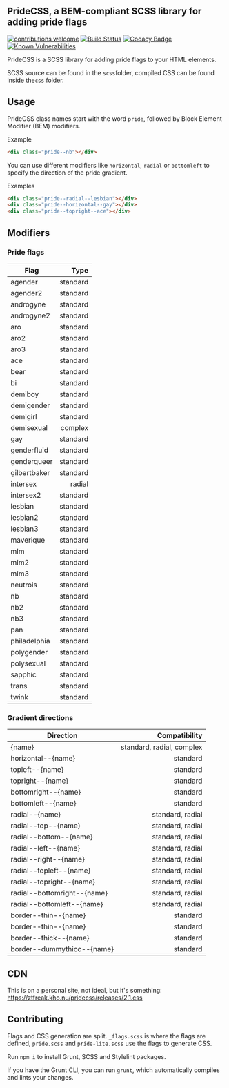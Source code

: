 ## PrideCSS, a BEM-compliant SCSS library for adding pride flags

[![contributions welcome](https://img.shields.io/badge/contributions-welcome-brightgreen.svg?style=flat)](https://github.com/VKEA/PrideCSS/issues)
[![Build Status](https://travis-ci.com/VKEA/PrideCSS.svg?branch=master)](https://travis-ci.com/VKEA/PrideCSS)
[![Codacy Badge](https://app.codacy.com/project/badge/Grade/2543248deaf74fab817ff52cabc1ee84)](https://www.codacy.com/gh/VKEA/PrideCSS/dashboard?utm_source=github.com&amp;utm_medium=referral&amp;utm_content=VKEA/PrideCSS&amp;utm_campaign=Badge_Grade)
[![Known Vulnerabilities](https://snyk.io/test/github/VKEA/PrideCSS/badge.svg)](https://snyk.io/test/github/VKEA/PrideCSS?targetFile=package.json)

PrideCSS is a SCSS library for adding pride flags to your HTML elements.

SCSS source can be found in the `scss`folder, compiled CSS can be found inside the`css` folder.

## Usage

PrideCSS class names start with the word `pride`, followed by Block Element Modifier (BEM) modifiers.

Example

```html
<div class="pride--nb"></div>
```

You can use different modifiers like `horizontal`, `radial` or `bottomleft` to specify the direction of the pride gradient.

Examples

```html
<div class="pride--radial--lesbian"></div>
<div class="pride--horizontal--gay"></div>
<div class="pride--topright--ace"></div>
```

## Modifiers

### Pride flags

| Flag           | Type     |
|----------------|---------:|
| agender        | standard |
| agender2       | standard |
| androgyne      | standard |
| androgyne2     | standard |
| aro            | standard |
| aro2           | standard |
| aro3           | standard |
| ace            | standard |
| bear           | standard |
| bi             | standard |
| demiboy        | standard |
| demigender     | standard |
| demigirl       | standard |
| demisexual     | complex  |
| gay            | standard |
| genderfluid    | standard |
| genderqueer    | standard |
| gilbertbaker   | standard |
| intersex       | radial   |
| intersex2      | standard |
| lesbian        | standard |
| lesbian2       | standard |
| lesbian3       | standard |
| maverique      | standard |
| mlm            | standard |
| mlm2           | standard |
| mlm3           | standard |
| neutrois       | standard |
| nb             | standard |
| nb2            | standard |
| nb3            | standard |
| pan            | standard |
| philadelphia   | standard |
| polygender     | standard |
| polysexual     | standard |
| sapphic        | standard |
| trans          | standard |
| twink          | standard |

### Gradient directions
| Direction                   | Compatibility             |
|-----------------------------|--------------------------:|
| {name}                      | standard, radial, complex |
| horizontal--{name}          | standard                  |
| topleft--{name}             | standard                  |
| topright--{name}            | standard                  |
| bottomright--{name}         | standard                  |
| bottomleft--{name}          | standard                  |
| radial--{name}              | standard, radial          |
| radial--top--{name}         | standard, radial          |
| radial--bottom--{name}      | standard, radial          |
| radial--left--{name}        | standard, radial          |
| radial--right--{name}       | standard, radial          |
| radial--topleft--{name}     | standard, radial          |
| radial--topright--{name}    | standard, radial          |
| radial--bottomright--{name} | standard, radial          |
| radial--bottomleft--{name}  | standard, radial          |
| border--thin--{name}        | standard                  |
| border--thin--{name}        | standard                  |
| border--thick--{name}       | standard                  |
| border--dummythicc--{name}  | standard                  |

## CDN

This is on a personal site, not ideal, but it's something:
<https://ztfreak.kho.nu/pridecss/releases/2.1.css>

## Contributing

Flags and CSS generation are split. `_flags.scss` is where the flags are defined, `pride.scss` and `pride-lite.scss` use the flags to generate CSS.

Run `npm i` to install Grunt, SCSS and Stylelint packages.

If you have the Grunt CLI, you can run `grunt`, which automatically compiles and lints your changes.
